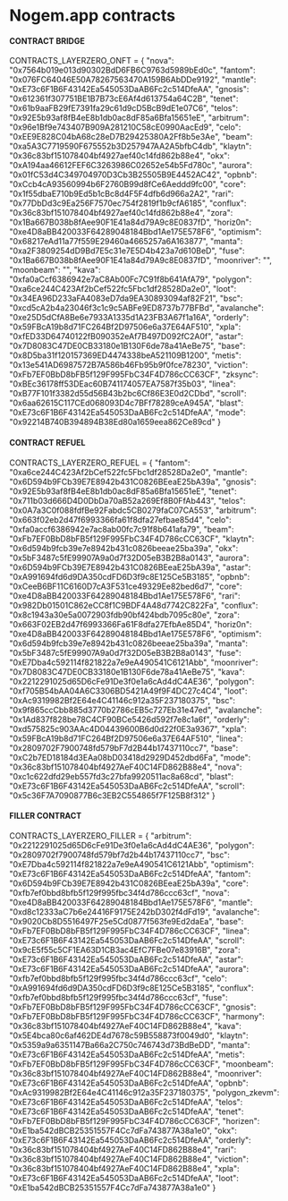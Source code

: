 # Nogem.app contracts

#### CONTRACT BRIDGE
CONTRACTS_LAYERZERO_ONFT = {
    "nova": "0x7564b019e013d90302BdD6FB6C9763d5989bEd0c",
    "fantom": "0x076FC64046E50A78267563470A159B6AbDDe9192",
    "mantle": "0xE73c6F1B6F43142Ea545053DaAB6Fc2c514DfeAA",
    "gnosis": "0x612361f307751BE1B7B73cE6Af4d613754a64C2B",
    "tenet": "0x61b9aaFB29fE7391fa29c61d9cD5BcB9dE1e07C6",
    "telos": "0x92E5b93af8fB4eE8b1db0ac8dF85a6Bfa15651eE",
    "arbitrum": "0x96e1Bf9e743407B909A281210C58cE0990AacEd9",
    "celo": "0xEE9E828C04bA68c28eD7B29425380A2Ff8b5e3Ae",
    "beam": "0xa5A3C7719590F675552b3D257947AA2A5bfbC4db",
    "klaytn": "0x36c83bf151078404bf4927aef40c14fd862b88e4",
    "okx": "0xA194aa46612FEF6C3263986C02652e54b5Fd780c",
    "aurora": "0x01fC53d4C349704970D3Cb3B25505B9E4452AC42",
    "opbnb": "0xCcb4cA93560994b6F2760B99d8fCe6Aeddd9fc00",
    "core": "0x1f55dbaE710b9Ed5b1cBc8d4F5F4dfb6d966a2A2",
    "rari": "0x77DbDd3c9Ea256F7570ec754f2819f1b9cfA6185",
    "conflux": "0x36c83bf151078404bf4927aef40c14fd862b88e4",
    "zora": "0x1Ba667B038b8fAee90F1E41a84d79A9c8E0837fD",
    "horiz0n": "0xe4D8aBB420033F64289048184Bbd1Ae175E578F6",
    "optimism": "0x68217eAd11a77f559E29460a4665257a6A163877",
    "manta": "0xa2F3809254dD9Bd7E5c31e7E5D4b423a7d610BeD",
    "fuse": "0x1Ba667B038b8fAee90F1E41a84d79A9c8E0837fD",
    "moonriver": "",
    "moonbeam": "",
    "kava": "0xfa0aCcf6386942e7aC8Ab00Fc7C91f8b641AfA79",
    "polygon": "0xa6ce244C423Af2bCef522fc5Fbc1df28528Da2e0",
    "loot": "0x34EA96D233aFA4083eD7da9EA30893094af82F21",
    "bsc": "0xcd5cA2b4a23046f3c1c9c5ABFe9ED8737b77BFBd",
    "avalanche": "0xe25D5dCfA8Be6e7933A1335d1A23FB3A67f1a16A",
    "orderly": "0x59FBcA19b8d71FC264Bf2D97506e6a37E64AF510",
    "xpla": "0xfED33D64740122fB090352eAf7B497D092fC2A0f",
    "astar": "0x7D8083C47DE0CB33180e1B130F6de78a41AeBe75",
    "base": "0x8D5ba31f120157369ED4474338beA521109B1200",
    "metis": "0x13e541AD6987572B7A586b46Fb95b9f0fce78230",
    "viction": "0xFb7EF0BbD8bFB5f129F995FbC34F4D786cCC63CF",
    "zksync": "0xBEc36178ff53DEac60B741174057EA7587f35b03",
    "linea": "0xB77F101f3382d55d56B43b2bc6Cf86E3E0d2CDbd",
    "scroll": "0x6aa62615C117CEd068093D4c7BFf78289ceA945A",
    "blast": "0xE73c6F1B6F43142Ea545053DaAB6Fc2c514DfeAA",
    "mode": "0x92214B740B394894B38Ed80a1659eea862Ce89cd"
}

#### CONTRACT REFUEL
CONTRACTS_LAYERZERO_REFUEL = {
    "fantom": "0xa6ce244C423Af2bCef522fc5Fbc1df28528Da2e0",
    "mantle": "0x6D594b9FCb39E7E8942b431C0826BEeaE25bA39a",
    "gnosis": "0x92E5b93af8fB4eE8b1db0ac8dF85a6Bfa15651eE",
    "tenet": "0x711b03d666D4D0DbDa70aB52a269Ef8B0FfAb443",
    "telos": "0x0A7a3C0f088fdfBe92Fabdc5CB0279faC07CA553",
    "arbitrum": "0x663f02eb2d47f6993366fa61f8dfa27efbae85d4",
    "celo": "0xfa0accf6386942e7ac8ab00fc7c91f8b641afa79",
    "beam": "0xFb7EF0BbD8bFB5f129F995FbC34F4D786cCC63CF",
    "klaytn": "0x6d594b9fcb39e7e8942b431c0826beeae25ba39a",
    "okx": "0x5bF3487c5fE99907A9a0d7f32D05eB3B2B8a0143",
    "aurora": "0x6D594b9FCb39E7E8942b431C0826BEeaE25bA39a",
    "astar": "0xA991694fd6d9DA350cdFD6D3f9c8E125Ce5B3185",
    "opbnb": "0xCeeB6BF11C6160D7cA3F531ce49329Ee82bed6d7",
    "core": "0xe4D8aBB420033F64289048184Bbd1Ae175E578F6",
    "rari": "0x982Db01501C862eCC8f1C9BDF4A48d7742C822Fa",
    "conflux": "0x8c1943a30e5a0072903fdb90bf424bdb7095c80e",
    "zora": "0x663F02EB2d47f6993366Fa61F8dfa27EfbAe85D4",
    "horiz0n": "0xe4D8aBB420033F64289048184Bbd1Ae175E578F6",
    "optimism": "0x6d594b9fcb39e7e8942b431c0826beeae25ba39a",
    "manta": "0x5bF3487c5fE99907A9a0d7f32D05eB3B2B8a0143",
    "fuse": "0xE7Dba4c592114f821822a7e9eA490541C6121Abb",
    "moonriver": "0x7D8083C47DE0CB33180e1B130F6de78a41AeBe75",
    "kava": "0x2212291025d65D6cFe91De3f0e1a6cAd4dC4AE36",
    "polygon": "0xf705B54bAA04A6C3306BD5421A49f9F4DC27c4C4",
    "loot": "0xAc9319982Bf2E64e4C41146c912a35F237180375",
    "bsc": "0x9f865ccCbb885d3770b2786cEB5c727Eb31e47ed",
    "avalanche": "0x1Ad837f828be78C4CF90BCe5426d592f7e8c1a6f",
    "orderly": "0xd575825c903AAc4D04439600B6d0d22f0E3a9367",
    "xpla": "0x59FBcA19b8d71FC264Bf2D97506e6a37E64AF510",
    "linea": "0x2809702F7900748fd579bF7d2B44b17437110cc7",
    "base": "0xC2b7ED18184d3EAa08bD03418d2929D452dbd6Fa",
    "mode": "0x36c83bf151078404bf4927AeF40C14FD862B88e4",
    "nova": "0xc1c622dfd29eb557fd3c27bfa9920511ac8a68cd",
    "blast": "0xE73c6F1B6F43142Ea545053DaAB6Fc2c514DfeAA",
    "scroll": "0x5c36F7A7090877B6c3EB2C554865f7F125B8f312"
}

#### FILLER CONTRACT
CONTRACTS_LAYERZERO_FILLER = {
    "arbitrum": "0x2212291025d65D6cFe91De3f0e1a6cAd4dC4AE36",
    "polygon": "0x2809702f7900748fd579bf7d2b44b17437110cc7",
    "bsc": "0xE7Dba4c592114f821822a7e9eA490541C6121Abb",
    "optimism": "0xE73c6F1B6F43142Ea545053DaAB6Fc2c514DfeAA",
    "fantom": "0x6D594b9FCb39E7E8942b431C0826BEeaE25bA39a",
    "core": "0xfb7ef0bbd8bfb5f129f995fbc34f4d786ccc63cf",
    "nova": "0xe4D8aBB420033F64289048184Bbd1Ae175E578F6",
    "mantle": "0xd8c12333aC7b6e24416F9175E242bD302f4dFd19",
    "avalanche": "0x9020Cb8D5516497F25e5Cd0877f563fe9Ed2daEa",
    "base": "0xFb7EF0BbD8bFB5f129F995FbC34F4D786cCC63CF",
    "linea": "0xE73c6F1B6F43142Ea545053DaAB6Fc2c514DfeAA",
    "scroll": "0x9cE5f55c5CF1EA63D1CB3ac4EfC7FBe07e83916B",
    "zora": "0xE73c6F1B6F43142Ea545053DaAB6Fc2c514DfeAA",
    "astar": "0xE73c6F1B6F43142Ea545053DaAB6Fc2c514DfeAA",
    "aurora": "0xfb7ef0bbd8bfb5f129f995fbc34f4d786ccc63cf",
    "celo": "0xA991694fd6d9DA350cdFD6D3f9c8E125Ce5B3185",
    "conflux": "0xfb7ef0bbd8bfb5f129f995fbc34f4d786ccc63cf",
    "fuse": "0xFb7EF0BbD8bFB5f129F995FbC34F4D786cCC63CF",
    "gnosis": "0xFb7EF0BbD8bFB5f129F995FbC34F4D786cCC63CF",
    "harmony": "0x36c83bf151078404bf4927AeF40C14FD862B88e4",
    "kava": "0x5E4bca80c6af462DE4d7678c59B558873f0049d0",
    "klaytn": "0x5359a9a6351147Ba66a2C750c746743d73BdBeDD",
    "manta": "0xE73c6F1B6F43142Ea545053DaAB6Fc2c514DfeAA",
    "metis": "0xFb7EF0BbD8bFB5f129F995FbC34F4D786cCC63CF",
    "moonbeam": "0x36c83bf151078404bf4927AeF40C14FD862B88e4",
    "moonriver": "0xE73c6F1B6F43142Ea545053DaAB6Fc2c514DfeAA",
    "opbnb": "0xAc9319982Bf2E64e4C41146c912a35F237180375",
    "polygon_zkevm": "0xE73c6F1B6F43142Ea545053DaAB6Fc2c514DfeAA",
    "telos": "0xE73c6F1B6F43142Ea545053DaAB6Fc2c514DfeAA",
    "tenet": "0xFb7EF0BbD8bFB5f129F995FbC34F4D786cCC63CF",
    "horizen": "0xE1ba542dBCB25351557F4Cc7dFa743877A38a1e0",
    "okx": "0xE73c6F1B6F43142Ea545053DaAB6Fc2c514DfeAA",
    "orderly": "0x36c83bf151078404bf4927AeF40C14FD862B88e4",
    "rari": "0x36c83bf151078404bf4927AeF40C14FD862B88e4",
    "viction": "0x36c83bf151078404bf4927AeF40C14FD862B88e4",
    "xpla": "0xE73c6F1B6F43142Ea545053DaAB6Fc2c514DfeAA",
    "loot": "0xE1ba542dBCB25351557F4Cc7dFa743877A38a1e0"
}
